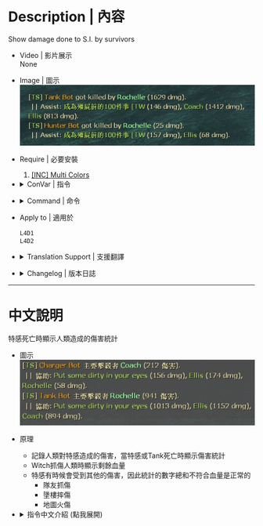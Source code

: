 # Description | 內容
Show damage done to S.I. by survivors

* Video | 影片展示
<br/>None

* Image | 圖示
	<br/>![l4d2_assist_1](image/l4d2_assist_1.jpg)  

* Require | 必要安裝
	1. [[INC] Multi Colors](https://github.com/fbef0102/L4D1_2-Plugins/releases/tag/Multi-Colors)

* <details><summary>ConVar | 指令</summary>

	* cfg/sourcemod/l4d2_assist.cfg
		```php
        // If 1, Enables this plugin.
        sm_assist_enable "1"

        // Turn on the plugin in these game modes, separate by commas (no spaces). (Empty = all).
        sm_assist_modes ""

        // Turn off the plugin in these game modes, separate by commas (no spaces). (Empty = none).
        sm_assist_modes_off ""

        // Turn on the plugin in these game modes. 0=All, 1=Coop, 2=Survival, 4=Versus, 8=Scavenge. Add numbers together.
        sm_assist_modes_tog "0"

        // If 1, only show damage done to Tank.
        sm_assist_tank_only "0"
		```
</details>

* <details><summary>Command | 命令</summary>

	None
</details>

* Apply to | 適用於
	```
	L4D1
	L4D2
	```

* <details><summary>Translation Support | 支援翻譯</summary>

	```
	English
	繁體中文
	简体中文
	```
</details>

* <details><summary>Changelog | 版本日誌</summary>

	```php
	//[E]c @ 2010-2012
	//HarryPotter @ 2019-2023
	```
    * v2.3 (2023-9-27)
        * Accurate damage stats, now consider SI hurt from other damage (teammate claw dmg, fire dmg, fall dmg, etc.)

    * v2.2 (2023-5-14)
        * Optimize code

    * v2.1 (2022-12-16)
        * Translation Support

    * v2.0
        * Remake code

    * v1.6
		* [Original Post by [E]c](https://forums.alliedmods.net/showthread.php?t=123811?t=123811)
</details>

- - - -
# 中文說明
特感死亡時顯示人類造成的傷害統計

* 圖示
	<br/>![l4d2_assist_1](image/zho/l4d2_assist_1.jpg)  

* 原理
	* 記錄人類對特感造成的傷害，當特感或Tank死亡時顯示傷害統計
    * Witch抓傷人類時顯示剩餘血量
	* 特感有時候會受到其他的傷害，因此統計的數字總和不符合血量是正常的
		* 隊友抓傷
		* 墬樓摔傷
		* 地圖火傷

* <details><summary>指令中文介紹 (點我展開)</summary>

	* cfg/sourcemod/l4d2_assist.cfg
		```php
        // 0=關閉插件, 1=啟動插件
        sm_assist_enable "1"

        // 什麼模式下啟動此插件, 逗號區隔 (無空白). (留白 = 所有模式)
        sm_assist_modes ""

        // 什麼模式下關閉此插件, 逗號區隔 (無空白). (留白 = 無)
        sm_assist_modes_off ""

        // 什麼模式下啟動此插件. 0=所有模式, 1=戰役, 2=生存, 4=對抗, 8=清道夫. 請將數字相加起來
        sm_assist_modes_tog "0"

        // 為1時，只顯示對Tank造成的傷害
        sm_assist_tank_only "0"
		```
</details>


